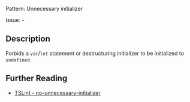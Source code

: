 Pattern: Unnecessary initializer

Issue: -

## Description

Forbids a `var`/`let` statement or destructuring initializer to be initialized to `undefined`.

## Further Reading

* [TSLint - no-unnecessary-initializer](https://palantir.github.io/tslint/rules/no-unnecessary-initializer)